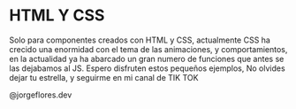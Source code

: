 # HTML Y CSS
Solo para componentes creados con HTML y CSS, actualmente CSS ha crecido una enormidad con el tema de las animaciones, y comportamientos, 
en la actualidad ya ha abarcado un gran numero de funciones que antes se las dejabamos al JS. Espero disfruten estos pequeños ejemplos, 
No olvides dejar tu estrella, y seguirme en mi canal de TIK TOK

@jorgeflores.dev
